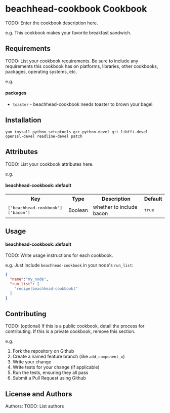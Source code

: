 beachhead-cookbook Cookbook
===========================
TODO: Enter the cookbook description here.

e.g.
This cookbook makes your favorite breakfast sandwich.

Requirements
------------
TODO: List your cookbook requirements. Be sure to include any requirements this cookbook has on platforms, libraries, other cookbooks, packages, operating systems, etc.

e.g.
#### packages
- `toaster` - beachhead-cookbook needs toaster to brown your bagel.

Installation
------------
    yum install python-setuptools gcc python-devel git libffi-devel openssl-devel readline-devel patch


Attributes
----------
TODO: List your cookbook attributes here.

e.g.
#### beachhead-cookbook::default
<table>
  <tr>
    <th>Key</th>
    <th>Type</th>
    <th>Description</th>
    <th>Default</th>
  </tr>
  <tr>
    <td><tt>['beachhead-cookbook']['bacon']</tt></td>
    <td>Boolean</td>
    <td>whether to include bacon</td>
    <td><tt>true</tt></td>
  </tr>
</table>

Usage
-----
#### beachhead-cookbook::default
TODO: Write usage instructions for each cookbook.

e.g.
Just include `beachhead-cookbook` in your node's `run_list`:

```json
{
  "name":"my_node",
  "run_list": [
    "recipe[beachhead-cookbook]"
  ]
}
```

Contributing
------------
TODO: (optional) If this is a public cookbook, detail the process for contributing. If this is a private cookbook, remove this section.

e.g.
1. Fork the repository on Github
2. Create a named feature branch (like `add_component_x`)
3. Write your change
4. Write tests for your change (if applicable)
5. Run the tests, ensuring they all pass
6. Submit a Pull Request using Github

License and Authors
-------------------
Authors: TODO: List authors
